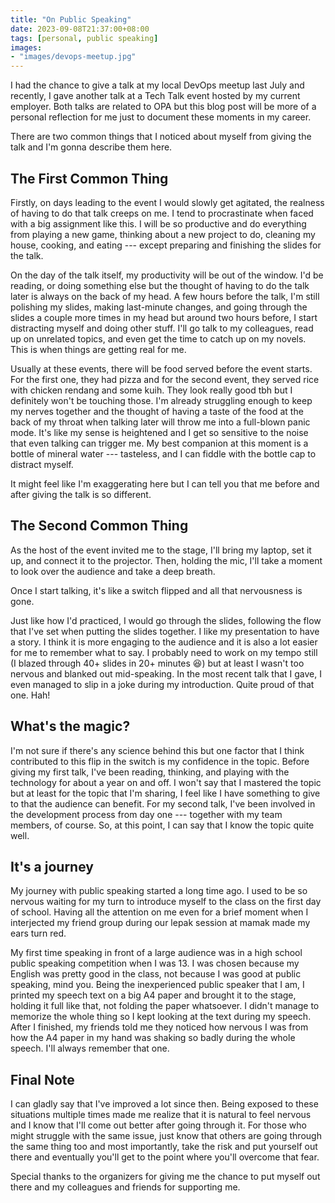 ```yaml
---
title: "On Public Speaking"
date: 2023-09-08T21:37:00+08:00
tags: [personal, public speaking]
images:
- "images/devops-meetup.jpg"
---
```


I had the chance to give a talk at my local DevOps meetup last July and recently, I gave another talk at a Tech Talk event hosted by my current employer. Both talks are related to OPA but this blog post will be more of a personal reflection for me just to document these moments in my career.

There are two common things that I noticed about myself from giving the talk and I'm gonna describe them here.

## The First Common Thing

Firstly, on days leading to the event I would slowly get agitated, the realness of having to do that talk creeps on me. I tend to procrastinate when faced with a big assignment like this. I will be so productive and do everything from playing a new game, thinking about a new project to do, cleaning my house, cooking, and eating --- except preparing and finishing the slides for the talk. 

On the day of the talk itself, my productivity will be out of the window. I'd be reading, or doing something else but the thought of having to do the talk later is always on the back of my head. A few hours before the talk, I'm still polishing my slides, making last-minute changes, and going through the slides a couple more times in my head but around two hours before, I start distracting myself and doing other stuff. I'll go talk to my colleagues, read up on unrelated topics, and even get the time to catch up on my novels. This is when things are getting real for me.

Usually at these events, there will be food served before the event starts. For the first one, they had pizza and for the second event, they served rice with chicken rendang and some kuih. They look really good tbh but I definitely won't be touching those. I'm already struggling enough to keep my nerves together and the thought of having a taste of the food at the back of my throat when talking later will throw me into a full-blown panic mode. It's like my sense is heightened and I get so sensitive to the noise that even talking can trigger me. My best companion at this moment is a bottle of mineral water --- tasteless, and I can fiddle with the bottle cap to distract myself.

It might feel like I'm exaggerating here but I can tell you that me before and after giving the talk is so different.

## The Second Common Thing

As the host of the event invited me to the stage, I'll bring my laptop, set it up, and connect it to the projector. Then, holding the mic, I'll take a moment to look over the audience and take a deep breath.

Once I start talking, it's like a switch flipped and all that nervousness is gone.

Just like how I'd practiced, I would go through the slides, following the flow that I've set when putting the slides together. I like my presentation to have a story. I think it is more engaging to the audience and it is also a lot easier for me to remember what to say. I probably need to work on my tempo still (I blazed through 40+ slides in 20+ minutes 😆) but at least I wasn't too nervous and blanked out mid-speaking. In the most recent talk that I gave, I even managed to slip in a joke during my introduction. Quite proud of that one. Hah!

## What's the magic?

I'm not sure if there's any science behind this but one factor that I think contributed to this flip in the switch is my confidence in the topic. Before giving my first talk, I've been reading, thinking, and playing with the technology for about a year on and off. I won't say that I mastered the topic but at least for the topic that I'm sharing, I feel like I have something to give to that the audience can benefit. For my second talk, I've been involved in the development process from day one --- together with my team members, of course. So, at this point, I can say that I know the topic quite well.

## It's a journey

My journey with public speaking started a long time ago. I used to be so nervous waiting for my turn to introduce myself to the class on the first day of school. Having all the attention on me even for a brief moment when I interjected my friend group during our lepak session at mamak made my ears turn red.

My first time speaking in front of a large audience was in a high school public speaking competition when I was 13. I was chosen because my English was pretty good in the class, not because I was good at public speaking, mind you. Being the inexperienced public speaker that I am, I printed my speech text on a big A4 paper and brought it to the stage, holding it full like that, not folding the paper whatsoever. I didn't manage to memorize the whole thing so I kept looking at the text during my speech. After I finished, my friends told me they noticed how nervous I was from how the A4 paper in my hand was shaking so badly during the whole speech. I'll always remember that one.

## Final Note

I can gladly say that I've improved a lot since then. Being exposed to these situations multiple times made me realize that it is natural to feel nervous and I know that I'll come out better after going through it. For those who might struggle with the same issue, just know that others are going through the same thing too and most importantly, take the risk and put yourself out there and eventually you'll get to the point where you'll overcome that fear.

Special thanks to the organizers for giving me the chance to put myself out there and my colleagues and friends for supporting me.
